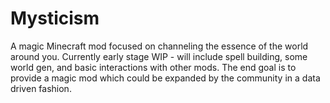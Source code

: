 # Mysticism
A magic Minecraft mod focused on channeling the essence of the world around you. Currently early stage WIP - will include spell building, some world gen, and basic interactions with other mods. The end goal is to provide a magic mod which could be expanded by the community in a data driven fashion.
